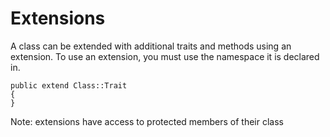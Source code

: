 # Extensions

A class can be extended with additional traits and methods using an extension. To use an extension, you must use the namespace it is declared in.

```adamant
public extend Class::Trait
{
}
```

Note: extensions have access to protected members of their class
